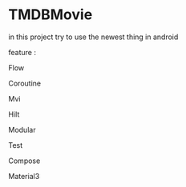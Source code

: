 # TMDBMovie

in this project try to use the newest thing in android


feature :

Flow

Coroutine 

Mvi

Hilt 

Modular

Test 

Compose

Material3
